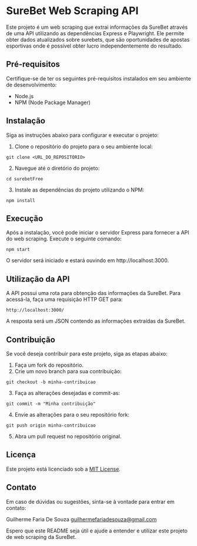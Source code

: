 # SureBet Web Scraping API

Este projeto é um web scraping que extrai informações da SureBet através de uma API utilizando as dependências Express e Playwright. Ele permite obter dados atualizados sobre surebets, que são oportunidades de apostas esportivas onde é possível obter lucro independentemente do resultado.

## Pré-requisitos

Certifique-se de ter os seguintes pré-requisitos instalados em seu ambiente de desenvolvimento:

- Node.js
- NPM (Node Package Manager)

## Instalação

Siga as instruções abaixo para configurar e executar o projeto:

1. Clone o repositório do projeto para o seu ambiente local:

```
git clone <URL_DO_REPOSITÓRIO>
```

2. Navegue até o diretório do projeto:

```
cd surebetFree
```

3. Instale as dependências do projeto utilizando o NPM:

```
npm install
```

## Execução

Após a instalação, você pode iniciar o servidor Express para fornecer a API do web scraping. Execute o seguinte comando:

```
npm start
```

O servidor será iniciado e estará ouvindo em http://localhost:3000.

## Utilização da API

A API possui uma rota para obtenção das informações da SureBet. Para acessá-la, faça uma requisição HTTP GET para:

```
http://localhost:3000/
```

A resposta será um JSON contendo as informações extraídas da SureBet.

## Contribuição

Se você deseja contribuir para este projeto, siga as etapas abaixo:

1. Faça um fork do repositório.
2. Crie um novo branch para sua contribuição:
```
git checkout -b minha-contribuicao
```
3. Faça as alterações desejadas e commit-as:
```
git commit -m "Minha contribuição"
```
4. Envie as alterações para o seu repositório fork:
```
git push origin minha-contribuicao
```
5. Abra um pull request no repositório original.

## Licença

Este projeto está licenciado sob a [MIT License](LICENSE).

## Contato

Em caso de dúvidas ou sugestões, sinta-se à vontade para entrar em contato:

Guilherme Faria De Souza
guilhermefariadesouza@gmail.com

Espero que este README seja útil e ajude a entender e utilizar este projeto de web scraping da SureBet.